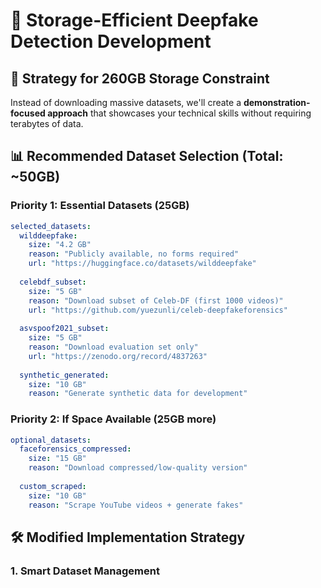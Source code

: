 # 💾 Storage-Efficient Deepfake Detection Development

## 🎯 Strategy for 260GB Storage Constraint

Instead of downloading massive datasets, we'll create a **demonstration-focused approach** that showcases your technical skills without requiring terabytes of data.

## 📊 Recommended Dataset Selection (Total: ~50GB)

### Priority 1: Essential Datasets (25GB)
```yaml
selected_datasets:
  wilddeepfake:
    size: "4.2 GB"
    reason: "Publicly available, no forms required"
    url: "https://huggingface.co/datasets/wilddeepfake"
    
  celebdf_subset:
    size: "5 GB" 
    reason: "Download subset of Celeb-DF (first 1000 videos)"
    url: "https://github.com/yuezunli/celeb-deepfakeforensics"
    
  asvspoof2021_subset:
    size: "5 GB"
    reason: "Download evaluation set only"
    url: "https://zenodo.org/record/4837263"
    
  synthetic_generated:
    size: "10 GB"
    reason: "Generate synthetic data for development"
```

### Priority 2: If Space Available (25GB more)
```yaml
optional_datasets:
  faceforensics_compressed:
    size: "15 GB"
    reason: "Download compressed/low-quality version"
    
  custom_scraped:
    size: "10 GB" 
    reason: "Scrape YouTube videos + generate fakes"
```

## 🛠️ Modified Implementation Strategy

### 1. Smart Dataset Management
